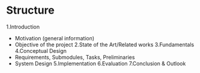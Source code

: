 # Structure 
1.Introduction
- Motivation (general information)
- Objective of the project 
2.State of the Art/Related works 
3.Fundamentals
4.Conceptual Design
- Requirements, Submodules, Tasks, Preliminaries
- System Design 
5.Implementation 
6.Evaluation
7.Conclusion & Outlook


